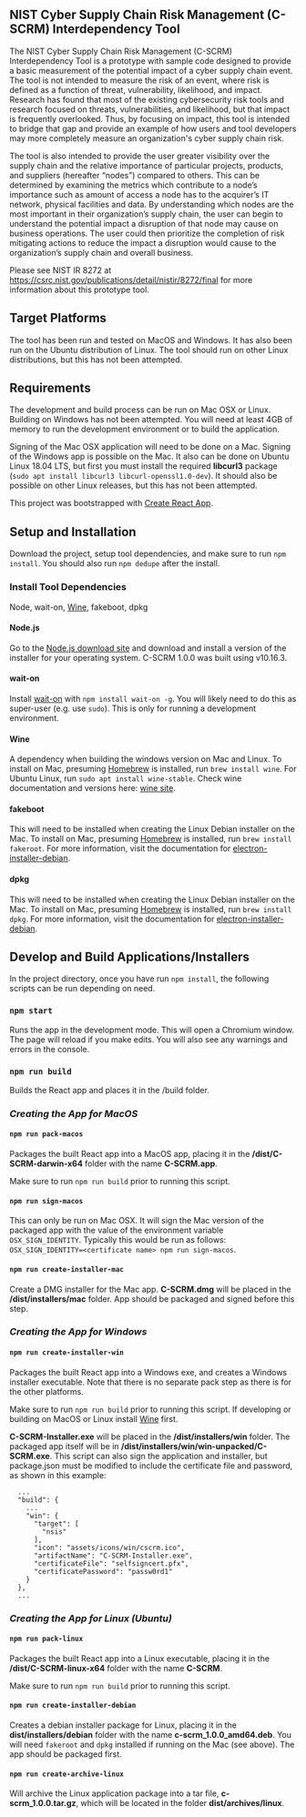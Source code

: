 ## NIST Cyber Supply Chain Risk Management (C-SCRM) Interdependency Tool

The NIST Cyber Supply Chain Risk Management (C-SCRM) Interdependency Tool is a prototype with sample code designed to provide a basic measurement of the potential impact of a cyber supply chain event. The tool is not intended to measure the risk of an event, where risk is defined as a function of threat, vulnerability, likelihood, and impact. Research has found that most of the existing cybersecurity risk tools and research focused on threats, vulnerabilities, and likelihood, but that impact is frequently overlooked. Thus, by focusing on impact, this tool is intended to bridge that gap and provide an example of how users and tool developers may more completely measure an organization's cyber supply chain risk.

The tool is also intended to provide the user greater visibility over the supply chain and the relative importance of particular projects, products, and suppliers (hereafter “nodes”) compared to others. This can be determined by examining the metrics which contribute to a node’s importance such as amount of access a node has to the acquirer’s IT network, physical facilities and data. By understanding which nodes are the most important in their organization’s supply chain, the user can begin to understand the potential impact a disruption of that node may cause on business operations. The user could then prioritize the completion of risk mitigating actions to reduce the impact a disruption would cause to the organization’s supply chain and overall business.

Please see NIST IR 8272 at https://csrc.nist.gov/publications/detail/nistir/8272/final for more information about this prototype tool.

## Target Platforms

The tool has been run and tested on MacOS and Windows. It has also been run on the Ubuntu distribution of Linux. The tool should run on other Linux distributions, but this has not been attempted.

## Requirements

The development and build process can be run on Mac OSX or Linux. Building on Windows has not been attempted. You will need at least 4GB of memory to run the development environment or to build the application.

Signing of the Mac OSX application will need to be done on a Mac. Signing of the Windows app is possible on the Mac. It also can be done on Ubuntu Linux 18.04 LTS, but first you must install the required **libcurl3** package (`sudo apt install libcurl3 libcurl-openssl1.0-dev`). It should also be possible on other Linux releases, but this has not been attempted.

This project was bootstrapped with [Create React App](https://github.com/facebook/create-react-app).

## Setup and Installation

Download the project, setup tool dependencies, and make sure to run `npm install`. You should also run `npm dedupe` after the install.

### Install Tool Dependencies

Node, wait-on, [Wine](https://www.davidbaumgold.com/tutorials/wine-mac/), fakeboot, dpkg

#### Node.js

Go to the [Node.js download site](https://nodejs.org/en/download/) and download and install a version of the installer for your operating system. C-SCRM 1.0.0 was built using v10.16.3.

#### wait-on

Install [wait-on](https://www.npmjs.com/package/wait-on) with `npm install wait-on -g`. You will likely need to do this as super-user (e.g. use `sudo`). This is only for running a development environment.

#### Wine

A dependency when building the windows version on Mac and Linux. To install on Mac, presuming [Homebrew](https://brew.sh/) is installed, run `brew install wine`. For Ubuntu Linux, run `sudo apt install wine-stable`. Check wine documentation and versions here: [wine site](https://www.davidbaumgold.com/tutorials/wine-mac/).

#### fakeboot

This will need to be installed when creating the Linux Debian installer on the Mac. To install on Mac, presuming [Homebrew](https://brew.sh/) is installed, run `brew install fakeroot`. For more information, visit the documentation for [electron-installer-debian](https://www.npmjs.com/package/electron-installer-debian).

#### dpkg

This will need to be installed when creating the Linux Debian installer on the Mac. To install on Mac, presuming [Homebrew](https://brew.sh/) is installed, run `brew install dpkg`. For more information, visit the documentation for [electron-installer-debian](https://www.npmjs.com/package/electron-installer-debian).

## Develop and Build Applications/Installers

In the project directory, once you have run `npm install`, the following scripts can be run depending on need.

### `npm start`

Runs the app in the development mode. This will open a Chromium window. The page will reload if you make edits. You will also see any warnings and errors in the console.

### `npm run build`

Builds the React app and places it in the /build folder.

### _Creating the App for MacOS_

#### `npm run pack-macos`

Packages the built React app into a MacOS app, placing it in the **/dist/C-SCRM-darwin-x64** folder with the name **C-SCRM.app**.

Make sure to run `npm run build` prior to running this script.

#### `npm run sign-macos`

This can only be run on Mac OSX. It will sign the Mac version of the packaged app with the value of the environment variable `OSX_SIGN_IDENTITY`. Typically this would be run as follows: `OSX_SIGN_IDENTITY=<certificate name> npm run sign-macos`.

#### `npm run create-installer-mac`

Create a DMG installer for the Mac app. **C-SCRM.dmg** will be placed in the **/dist/installers/mac** folder. App should be packaged and signed before this step.

### _Creating the App for Windows_

#### `npm run create-installer-win`

Packages the built React app into a Windows exe, and creates a Windows installer executable. Note that there is no separate pack step as there is for the other platforms.

Make sure to run `npm run build` prior to running this script. If developing or building on MacOS or Linux install [Wine](https://www.davidbaumgold.com/tutorials/wine-mac/) first.

**C-SCRM-Installer.exe** will be placed in the **/dist/installers/win** folder. The packaged app itself will be in **/dist/installers/win/win-unpacked/C-SCRM.exe**. This script can also sign the application and installer, but package.json must be modified to include the certificate file and password, as shown in this example:

```
  ...
  "build": {
    ...
    "win": {
      "target": [
        "nsis"
      ],
      "icon": "assets/icons/win/cscrm.ico",
      "artifactName": "C-SCRM-Installer.exe",
      "certificateFile": "selfsigncert.pfx",
      "certificatePassword": "passw0rd1"
    }
  },
  ...
```

### _Creating the App for Linux (Ubuntu)_

#### `npm run pack-linux`

Packages the built React app into a Linux executable, placing it in the **/dist/C-SCRM-linux-x64** folder with the name **C-SCRM**.

Make sure to run `npm run build` prior to running this script.

#### `npm run create-installer-debian`

Creates a debian installer package for Linux, placing it in the **dist/installers/debian** folder with the name **c-scrm_1.0.0_amd64.deb**. You will need `fakeroot` and `dpkg` installed if running on the Mac (see above). The app should be packaged first.

#### `npm run create-archive-linux`

Will archive the Linux application package into a tar file, **c-scrm_1.0.0.tar.gz**, which will be located in the folder **dist/archives/linux**.
